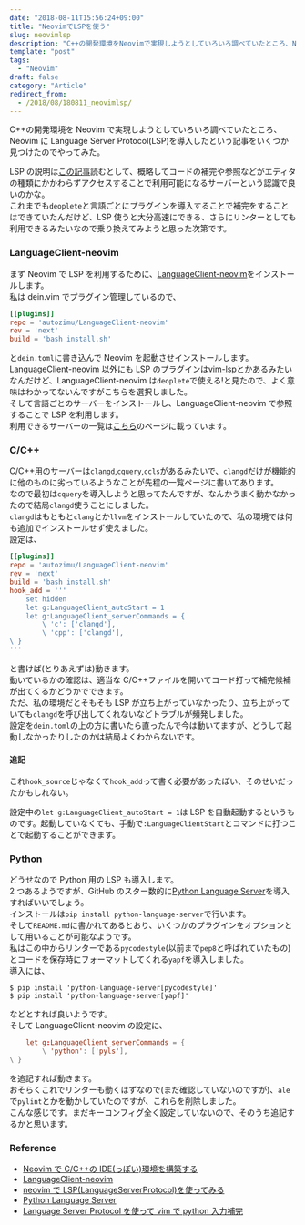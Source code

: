```yaml
---
date: "2018-08-11T15:56:24+09:00"
title: "NeovimでLSPを使う"
slug: neovimlsp
description: "C++の開発環境をNeovimで実現しようとしていろいろ調べていたところ、NeovimにLanguage Server Protocol(LSP)を導入したという記事をいくつか見つけたのでやってみた"
template: "post"
tags:
  - "Neovim"
draft: false
category: "Article"
redirect_from:
  - /2018/08/180811_neovimlsp/
---
```


C++の開発環境を Neovim で実現しようとしていろいろ調べていたところ、Neovim に Language Server Protocol(LSP)を導入したという記事をいくつか見つけたのでやってみた。

LSP の説明は[この記事](https://qiita.com/atsushieno/items/ce31df9bd88e98eec5c4)読むとして、概略してコードの補完や参照などがエディタの種類にかかわらずアクセスすることで利用可能になるサーバーという認識で良いのかな。  
これまでも`deoplete`と言語ごとにプラグインを導入することで補完をすることはできていたんだけど、LSP 使うと大分高速にできる、さらにリンターとしても利用できるみたいなので乗り換えてみようと思った次第です。

### LanguageClient-neovim

まず Neovim で LSP を利用するために、[LanguageClient-neovim](https://github.com/autozimu/LanguageClient-neovim)をインストールします。  
私は dein.vim でプラグイン管理しているので、

```toml
[[plugins]]
repo = 'autozimu/LanguageClient-neovim'
rev = 'next'
build = 'bash install.sh'
```

と`dein.toml`に書き込んで Neovim を起動させインストールします。  
LanguageClient-neovim 以外にも LSP のプラグインは[vim-lsp](https://github.com/prabirshrestha/vim-lsp)とかあるみたいなんだけど、LanguageClient-neovim は`deoplete`で使える!と見たので、よく意味はわかってないんですがこちらを選択しました。  
そして言語ごとのサーバーをインストールし、LanguageClient-neovim で参照することで LSP を利用します。  
利用できるサーバーの一覧は[こちら](https://langserver.org/)のページに載っています。

### C/C++

C/C++用のサーバーは`clangd`,`cquery`,`ccls`があるみたいで、`clangd`だけが機能的に他のものに劣っているようなことが先程の一覧ページに書いてあります。  
なので最初は`cquery`を導入しようと思ってたんですが、なんかうまく動かなかったので結局`clangd`使うことにしました。  
`clangd`はもともと`clang`とか`llvm`をインストールしていたので、私の環境では何も追加でインストールせず使えました。  
設定は、

```toml
[[plugins]]
repo = 'autozimu/LanguageClient-neovim'
rev = 'next'
build = 'bash install.sh'
hook_add = '''
    set hidden
    let g:LanguageClient_autoStart = 1
    let g:LanguageClient_serverCommands = {
        \ 'c': ['clangd'],
        \ 'cpp': ['clangd'],
\ }
'''
```

と書けば(とりあえずは)動きます。  
動いているかの確認は、適当な C/C++ファイルを開いてコード打って補完候補が出てくるかどうかでできます。  
ただ、私の環境だとそもそも LSP が立ち上がっていなかったり、立ち上がっていても`clangd`を呼び出してくれないなどトラブルが頻発しました。  
設定を`dein.toml`の上の方に書いたら直ったんで今は動いてますが、どうして起動しなかったりしたのかは結局よくわからないです。

#### 追記

これ`hook_source`じゃなくて`hook_add`って書く必要があったぽい、そのせいだったかもしれない。

設定中の`let g:LanguageClient_autoStart = 1`は LSP を自動起動するというものです。起動していなくても、手動で`:LanguageClientStart`とコマンドに打つことで起動することができます。

### Python

どうせなので Python 用の LSP も導入します。  
2 つあるようですが、GitHub のスター数的に[Python Language Server](https://github.com/palantir/python-language-server)を導入すればいいでしょう。  
インストールは`pip install python-language-server`で行います。  
そして`README.md`に書かれてあるとおり、いくつかのプラグインをオプションとして用いることが可能なようです。  
私はこの中からリンターである`pycodestyle`(以前まで`pep8`と呼ばれていたもの)とコードを保存時にフォーマットしてくれる`yapf`を導入しました。  
導入には、

```
$ pip install 'python-language-server[pycodestyle]'
$ pip install 'python-language-server[yapf]'
```

などとすれば良いようです。  
そして LanguageClient-neovim の設定に、

```toml
    let g:LanguageClient_serverCommands = {
        \ 'python': ['pyls'],
\ }
```

を追記すれば動きます。  
おそらくこれでリンターも動くはずなので(まだ確認していないのですが)、`ale`で`pylint`とかを動かしていたのですが、これらを削除しました。  
こんな感じです。まだキーコンフィグ全く設定していないので、そのうち追記するかと思います。

### Reference

- [Neovim で C/C++の IDE(っぽい)環境を構築する](https://qiita.com/arwtyxouymz0110/items/b09ef1ed7a2f7bf1c5e6)
- [LanguageClient-neovim](https://github.com/autozimu/LanguageClient-neovim)
- [neovim で LSP(LanguageServerProtocol)を使ってみる](http://wheson-prog.hatenablog.jp/entry/2018/06/05/141730)
- [Python Language Server](https://github.com/palantir/python-language-server)
- [Language Server Protocol を使って vim で python 入力補完](https://qiita.com/kouichi_c/items/5f047ab3a7c64277e97c)
